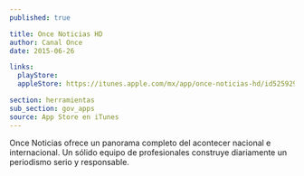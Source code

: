 ```yaml
---
published: true

title: Once Noticias HD
author: Canal Once
date: 2015-06-26

links:
  playStore:
  appleStore: https://itunes.apple.com/mx/app/once-noticias-hd/id525929775?mt=8

section: herramientas
sub_section: gov_apps
source: App Store en iTunes
---
```

Once Noticias ofrece un panorama completo del acontecer nacional e internacional. Un sólido equipo de profesionales construye diariamente un periodismo serio y responsable.
